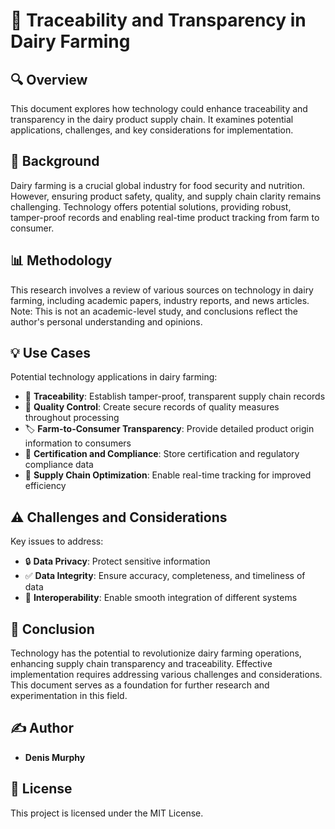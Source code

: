 # 🥛 Traceability and Transparency in Dairy Farming

## 🔍 Overview

This document explores how technology could enhance traceability and transparency in the dairy product supply chain. It examines potential applications, challenges, and key considerations for implementation.

## 🌾 Background

Dairy farming is a crucial global industry for food security and nutrition. However, ensuring product safety, quality, and supply chain clarity remains challenging. Technology offers potential solutions, providing robust, tamper-proof records and enabling real-time product tracking from farm to consumer.

## 📊 Methodology

This research involves a review of various sources on technology in dairy farming, including academic papers, industry reports, and news articles. Note: This is not an academic-level study, and conclusions reflect the author's personal understanding and opinions.

## 💡 Use Cases

Potential technology applications in dairy farming:

- 🔗 **Traceability**: Establish tamper-proof, transparent supply chain records
- 🏅 **Quality Control**: Create secure records of quality measures throughout processing
- 🏷️ **Farm-to-Consumer Transparency**: Provide detailed product origin information to consumers
- 📜 **Certification and Compliance**: Store certification and regulatory compliance data
- 🚚 **Supply Chain Optimization**: Enable real-time tracking for improved efficiency

## ⚠️ Challenges and Considerations

Key issues to address:

- 🔒 **Data Privacy**: Protect sensitive information
- ✅ **Data Integrity**: Ensure accuracy, completeness, and timeliness of data
- 🔄 **Interoperability**: Enable smooth integration of different systems

## 🎯 Conclusion

Technology has the potential to revolutionize dairy farming operations, enhancing supply chain transparency and traceability. Effective implementation requires addressing various challenges and considerations. This document serves as a foundation for further research and experimentation in this field.

## ✍️ Author

- **Denis Murphy**

## 📄 License

This project is licensed under the MIT License.

